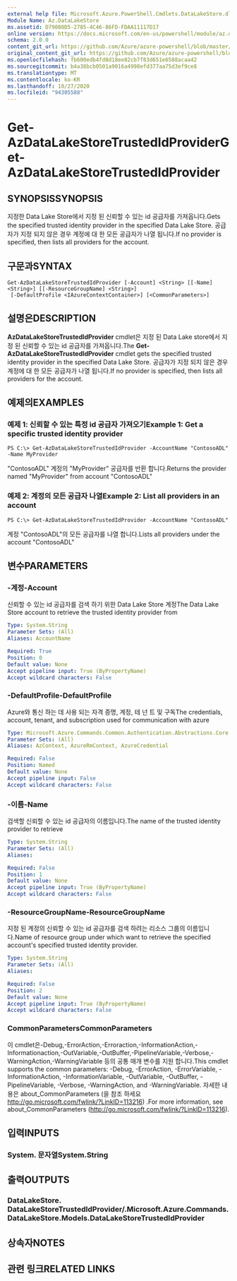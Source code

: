 ```yaml
---
external help file: Microsoft.Azure.PowerShell.Cmdlets.DataLakeStore.dll-Help.xml
Module Name: Az.DataLakeStore
ms.assetid: D79080D5-2785-4C46-86FD-FDAA11117D17
online version: https://docs.microsoft.com/en-us/powershell/module/az.datalakestore/get-azdatalakestoretrustedidprovider
schema: 2.0.0
content_git_url: https://github.com/Azure/azure-powershell/blob/master/src/DataLakeStore/DataLakeStore/help/Get-AzDataLakeStoreTrustedIdProvider.md
original_content_git_url: https://github.com/Azure/azure-powershell/blob/master/src/DataLakeStore/DataLakeStore/help/Get-AzDataLakeStoreTrustedIdProvider.md
ms.openlocfilehash: fb600edb4fd8d18ee82cb7f83d651e6588acaa42
ms.sourcegitcommit: b4a38bcb0501a9016a4998efd377aa75d3ef9ce8
ms.translationtype: MT
ms.contentlocale: ko-KR
ms.lasthandoff: 10/27/2020
ms.locfileid: "94305588"
---
```

# <span data-ttu-id="8c903-101">Get-AzDataLakeStoreTrustedIdProvider</span><span class="sxs-lookup"><span data-stu-id="8c903-101">Get-AzDataLakeStoreTrustedIdProvider</span></span>

## <span data-ttu-id="8c903-102">SYNOPSIS</span><span class="sxs-lookup"><span data-stu-id="8c903-102">SYNOPSIS</span></span>
<span data-ttu-id="8c903-103">지정한 Data Lake Store에서 지정 된 신뢰할 수 있는 id 공급자를 가져옵니다.</span><span class="sxs-lookup"><span data-stu-id="8c903-103">Gets the specified trusted identity provider in the specified Data Lake Store.</span></span>
<span data-ttu-id="8c903-104">공급자가 지정 되지 않은 경우 계정에 대 한 모든 공급자가 나열 됩니다.</span><span class="sxs-lookup"><span data-stu-id="8c903-104">If no provider is specified, then lists all providers for the account.</span></span>

## <span data-ttu-id="8c903-105">구문과</span><span class="sxs-lookup"><span data-stu-id="8c903-105">SYNTAX</span></span>

```
Get-AzDataLakeStoreTrustedIdProvider [-Account] <String> [[-Name] <String>] [[-ResourceGroupName] <String>]
 [-DefaultProfile <IAzureContextContainer>] [<CommonParameters>]
```

## <span data-ttu-id="8c903-106">설명은</span><span class="sxs-lookup"><span data-stu-id="8c903-106">DESCRIPTION</span></span>
<span data-ttu-id="8c903-107">**AzDataLakeStoreTrustedIdProvider** cmdlet은 지정 된 Data Lake store에서 지정 된 신뢰할 수 있는 id 공급자를 가져옵니다.</span><span class="sxs-lookup"><span data-stu-id="8c903-107">The **Get-AzDataLakeStoreTrustedIdProvider** cmdlet gets the specified trusted identity provider in the specified Data Lake Store.</span></span>
<span data-ttu-id="8c903-108">공급자가 지정 되지 않은 경우 계정에 대 한 모든 공급자가 나열 됩니다.</span><span class="sxs-lookup"><span data-stu-id="8c903-108">If no provider is specified, then lists all providers for the account.</span></span>

## <span data-ttu-id="8c903-109">예제의</span><span class="sxs-lookup"><span data-stu-id="8c903-109">EXAMPLES</span></span>

### <span data-ttu-id="8c903-110">예제 1: 신뢰할 수 있는 특정 id 공급자 가져오기</span><span class="sxs-lookup"><span data-stu-id="8c903-110">Example 1: Get a specific trusted identity provider</span></span>
```
PS C:\> Get-AzDataLakeStoreTrustedIdProvider -AccountName "ContosoADL" -Name MyProvider
```

<span data-ttu-id="8c903-111">"ContosoADL" 계정의 "MyProvider" 공급자를 반환 합니다.</span><span class="sxs-lookup"><span data-stu-id="8c903-111">Returns the provider named "MyProvider" from account "ContosoADL"</span></span>

### <span data-ttu-id="8c903-112">예제 2: 계정의 모든 공급자 나열</span><span class="sxs-lookup"><span data-stu-id="8c903-112">Example 2: List all providers in an account</span></span>
```
PS C:\> Get-AzDataLakeStoreTrustedIdProvider -AccountName "ContosoADL"
```

<span data-ttu-id="8c903-113">계정 "ContosoADL"의 모든 공급자를 나열 합니다.</span><span class="sxs-lookup"><span data-stu-id="8c903-113">Lists all providers under the account "ContosoADL"</span></span>

## <span data-ttu-id="8c903-114">변수</span><span class="sxs-lookup"><span data-stu-id="8c903-114">PARAMETERS</span></span>

### <span data-ttu-id="8c903-115">-계정</span><span class="sxs-lookup"><span data-stu-id="8c903-115">-Account</span></span>
<span data-ttu-id="8c903-116">신뢰할 수 있는 id 공급자를 검색 하기 위한 Data Lake Store 계정</span><span class="sxs-lookup"><span data-stu-id="8c903-116">The Data Lake Store account to retrieve the trusted identity provider from</span></span>

```yaml
Type: System.String
Parameter Sets: (All)
Aliases: AccountName

Required: True
Position: 0
Default value: None
Accept pipeline input: True (ByPropertyName)
Accept wildcard characters: False
```

### <span data-ttu-id="8c903-117">-DefaultProfile</span><span class="sxs-lookup"><span data-stu-id="8c903-117">-DefaultProfile</span></span>
<span data-ttu-id="8c903-118">Azure와 통신 하는 데 사용 되는 자격 증명, 계정, 테 넌 트 및 구독</span><span class="sxs-lookup"><span data-stu-id="8c903-118">The credentials, account, tenant, and subscription used for communication with azure</span></span>

```yaml
Type: Microsoft.Azure.Commands.Common.Authentication.Abstractions.Core.IAzureContextContainer
Parameter Sets: (All)
Aliases: AzContext, AzureRmContext, AzureCredential

Required: False
Position: Named
Default value: None
Accept pipeline input: False
Accept wildcard characters: False
```

### <span data-ttu-id="8c903-119">-이름</span><span class="sxs-lookup"><span data-stu-id="8c903-119">-Name</span></span>
<span data-ttu-id="8c903-120">검색할 신뢰할 수 있는 id 공급자의 이름입니다.</span><span class="sxs-lookup"><span data-stu-id="8c903-120">The name of the trusted identity provider to retrieve</span></span>

```yaml
Type: System.String
Parameter Sets: (All)
Aliases:

Required: False
Position: 1
Default value: None
Accept pipeline input: True (ByPropertyName)
Accept wildcard characters: False
```

### <span data-ttu-id="8c903-121">-ResourceGroupName</span><span class="sxs-lookup"><span data-stu-id="8c903-121">-ResourceGroupName</span></span>
<span data-ttu-id="8c903-122">지정 된 계정의 신뢰할 수 있는 id 공급자를 검색 하려는 리소스 그룹의 이름입니다.</span><span class="sxs-lookup"><span data-stu-id="8c903-122">Name of resource group under which want to retrieve the specified account's specified trusted identity provider.</span></span>

```yaml
Type: System.String
Parameter Sets: (All)
Aliases:

Required: False
Position: 2
Default value: None
Accept pipeline input: True (ByPropertyName)
Accept wildcard characters: False
```

### <span data-ttu-id="8c903-123">CommonParameters</span><span class="sxs-lookup"><span data-stu-id="8c903-123">CommonParameters</span></span>
<span data-ttu-id="8c903-124">이 cmdlet은-Debug,-ErrorAction,-Erroraction,-InformationAction,-Informationaction,-OutVariable,-OutBuffer,-PipelineVariable,-Verbose,-WarningAction,-WarningVariable 등의 공통 매개 변수를 지원 합니다.</span><span class="sxs-lookup"><span data-stu-id="8c903-124">This cmdlet supports the common parameters: -Debug, -ErrorAction, -ErrorVariable, -InformationAction, -InformationVariable, -OutVariable, -OutBuffer, -PipelineVariable, -Verbose, -WarningAction, and -WarningVariable.</span></span> <span data-ttu-id="8c903-125">자세한 내용은 about_CommonParameters (을 참조 하세요 http://go.microsoft.com/fwlink/?LinkID=113216) .</span><span class="sxs-lookup"><span data-stu-id="8c903-125">For more information, see about_CommonParameters (http://go.microsoft.com/fwlink/?LinkID=113216).</span></span>

## <span data-ttu-id="8c903-126">입력</span><span class="sxs-lookup"><span data-stu-id="8c903-126">INPUTS</span></span>

### <span data-ttu-id="8c903-127">System. 문자열</span><span class="sxs-lookup"><span data-stu-id="8c903-127">System.String</span></span>

## <span data-ttu-id="8c903-128">출력</span><span class="sxs-lookup"><span data-stu-id="8c903-128">OUTPUTS</span></span>

### <span data-ttu-id="8c903-129">DataLakeStore. DataLakeStoreTrustedIdProvider/.</span><span class="sxs-lookup"><span data-stu-id="8c903-129">Microsoft.Azure.Commands.DataLakeStore.Models.DataLakeStoreTrustedIdProvider</span></span>

## <span data-ttu-id="8c903-130">상속자</span><span class="sxs-lookup"><span data-stu-id="8c903-130">NOTES</span></span>

## <span data-ttu-id="8c903-131">관련 링크</span><span class="sxs-lookup"><span data-stu-id="8c903-131">RELATED LINKS</span></span>
